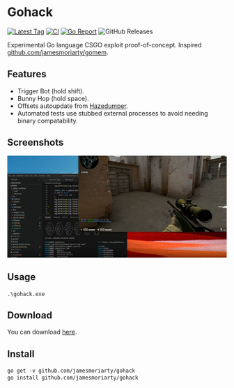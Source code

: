 # Gohack 

[![Latest Tag][6]][5] [![CI][3]][4] [![Go Report][1]][2] ![GitHub Releases][8]

Experimental Go language CSGO exploit proof-of-concept. Inspired [github.com/jamesmoriarty/gomem](https://github.com/jamesmoriarty/gomem).

## Features

- Trigger Bot (hold shift).
- Bunny Hop (hold space).
- Offsets autoupdate from [Hazedumper][9].
- Automated tests use stubbed external processes to avoid needing binary compatability.

## Screenshots

![Screenshot](docs/screenshot.png)

## Usage

```
.\gohack.exe
```

## Download

You can download [here][5].

## Install

```
go get -v github.com/jamesmoriarty/gohack
go install github.com/jamesmoriarty/gohack
```

[1]: https://goreportcard.com/badge/github.com/jamesmoriarty/gohack
[2]: https://goreportcard.com/report/github.com/jamesmoriarty/gohack
[3]: https://github.com/jamesmoriarty/gohack/workflows/Continuous%20Integration/badge.svg
[4]: https://github.com/jamesmoriarty/gohack/actions
[5]: https://github.com/jamesmoriarty/gohack/releases
[6]: https://img.shields.io/github/v/tag/jamesmoriarty/gohack.svg?logo=github&label=latest
[8]: https://img.shields.io/github/downloads/jamesmoriarty/gohack/total
[9]: https://github.com/frk1/hazedumper
